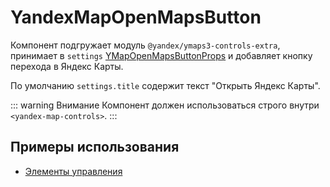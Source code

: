 # YandexMapOpenMapsButton

Компонент подгружает модуль `@yandex/ymaps3-controls-extra`, принимает
в `settings` [YMapOpenMapsButtonProps](https://yandex.ru/maps-api/docs/js-api/object/controls/buttons/YMapOpenMapsButton.html#props) и
добавляет кнопку перехода в Яндекс Карты.

По умолчанию `settings.title` содержит текст "Открыть Яндекс Карты".

::: warning Внимание
Компонент должен использоваться строго внутри `<yandex-map-controls>`.
:::

## Примеры использования

- [Элементы управления](/examples/map/controls)
